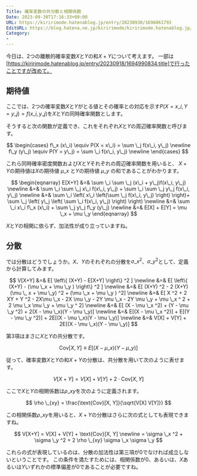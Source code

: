 ```yaml
---
Title: 確率変数の共分散と相関係数
Date: 2023-09-30T17:16:33+09:00
URL: https://kiririmode.hatenablog.jp/entry/20230930/1696061793
EditURL: https://blog.hatena.ne.jp/kiririmode/kiririmode.hatenablog.jp/atom/entry/820878482971898259
Category:
-
---
```


今日は、2つの離散的確率変数$X$と$Y$の和$X+Y$について考えます。
一部は[https://kiririmode.hatenablog.jp/entry/20230918/1694990834:title]で行ったことですが改めて。

## 期待値

ここでは、2つの確率変数$X$と$Y$がとる値とその確率との対応を示す$P(X = x\_i, Y = y\_j) = f(x\_i, y\_j)$を$X$と$Y$の同時確率関数とします。

そうすると次の関数が定義でき、これをそれぞれ$X$と$Y$の周辺確率関数と呼びます。

$$
\begin{cases}
f\_x (x\_i) \equiv P(X = x\_i) = \sum \_j f(x\_i, y\_j) \newline
f\_y (y\_j) \equiv P(Y = y\_j) = \sum \_i f(x\_i, y\_j) \newline
\end{cases}
$$

これら同時確率密度関数および$X$と$Y$それぞれの周辺確率関数を用いると、
$X+Y$の期待値は$X$の期待値 $\mu\_x$ と$Y$の期待値 $\mu\_y$ の和であることがわかります。

$$
\begin{eqnarray}
E[X+Y] &=& \sum \_i \sum \_j (x\_i + y\_j)f(x\_i, y\_j) \newline
  &=&  \sum \_i \sum \_j x\_i f(x\_i, y\_j) + \sum \_i \sum \_j y\_j f(x\_i, y\_j) \newline
  &=&  \sum \_i \left( x\_i \left(\sum \_j f(x\_i, y\_j) \right) \right)+  \sum \_j \left( y\_j \left( \sum \_i f(x\_i, y\_j) \right) \right) \newline
  &=&  \sum \_i x\_i f\_x (x\_i) + \sum \_j y\_j f\_y (y\_j) \newline
  &=&  E[X] + E[Y] = \mu \_x + \mu \_y
\end{eqnarray}
$$

$X$と$Y$の相関に依らず、加法性が成り立っていますね。

## 分散

では分散はどうでしょうか。$X$、$Y$のそれぞれの分散を$\sigma \_x ^2$、$\sigma \_y ^2$として、定義から計算してみます。

$$
V[X+Y] &=&  E[ \left\{ (X+Y) - E[X+Y] \right\} ^2 ] \newline
  &=&  E[ \left\{ (X+Y) - (\mu \_x + \mu \_y ) \right\} ^2 ] \newline
  &=&  E[ (X+Y) ^2 - 2 (X+Y)(\mu \_ x + \mu \_y) ^2 + (\mu \_x + \mu \_y ) ^2] \newline
  &=&  E[ X ^2 + 2 XY + Y ^2 - 2X\mu \_x - 2X \mu \_y - 2Y \mu \_x - 2Y \mu \_y + \mu \_x ^ 2 + 2 \mu \_x \mu \_y + \mu \_y ^ 2] \newline
  &=&  E[ (X - \mu \_x ^2) + (Y - \mu \_y ^2) + 2(X - \mu \_x)(Y - \mu \_y)] \newline
  &=&  E[(X - \mu \_x ^2)] + E[(Y - \mu \_y ^2)] + 2E[(X - \mu \_x)(Y - \mu \_y)] \newline
  &=&  V[X] + V[Y] + 2E[(X - \mu \_x)(Y - \mu \_y)]
$$

第3項はまさに$X$と$Y$の共分散です。

$$
\text{Cov}[X, Y] \equiv E[(X - \mu \_x)(Y - \mu \_y)]
$$

従って、確率変数$X$と$Y$の和$X+Y$の分散は、共分散を用いて次のように表せます。

$$
V[X+Y] = V[X] + V[Y] + 2\cdot \text{Cov}[X, Y]
$$

ここで$X$と$Y$の相関係数は$\rho \_{xy}$を次のように定義されます。

$$
\rho \_{xy} = \frac{\text{Cov}[X, Y]}{\sqrt{V[X] V[Y]}}
$$

この相関係数$\rho \_{xy}$を用いると、$X+Y$の分散はさらに次の式としても表現できますね。

$$
V[X+Y] = V[X] + V[Y] + \text{Cov}[X, Y] \newline
  = \sigma \_x ^2 + \sigma \_y ^2 + 2 \rho \_{xy} \sigma \_x \sigma \_y
$$

これらの式が表現しているのは、分散の加法性は第三項が0でなければ成立しないということです。
この条件を満たすためには、相関係数が0、あるいは、$X$あるいは$Y$いずれかの標準偏差が0であることが必要ですね。
